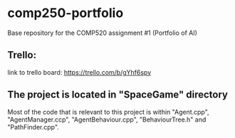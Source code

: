 # comp250-portfolio
Base repository for the COMP520 assignment #1 (Portfolio of AI)


## Trello:
link to trello board: https://trello.com/b/gYhf6spy

## The project is located in "SpaceGame" directory
Most of the code that is relevant to this project is within "Agent.cpp", "AgentManager.ccp", "AgentBehaviour.cpp", "BehaviourTree.h" and "PathFinder.cpp".